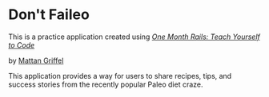 # Don't Faileo

This is a practice application created using 
[*One Month Rails: Teach Yourself to Code*](http://onemonthrails.com)

by [Mattan Griffel](http://mattangriffel.com)

This application provides a way for users to share recipes, tips, and success stories from the recently popular Paleo diet craze. 